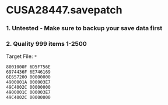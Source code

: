 # CUSA28447.savepatch

### 1. Untested - Make sure to backup your save data first
### 2. Quality 999 items 1-2500

Target File: `*`

```
8001000F 6D5F756E
6974436F 6E746169
6E657200 00000000
4900001A 000003E7
49C4002C 00000000
4900001C 000003E7
49C4002C 00000000
```

